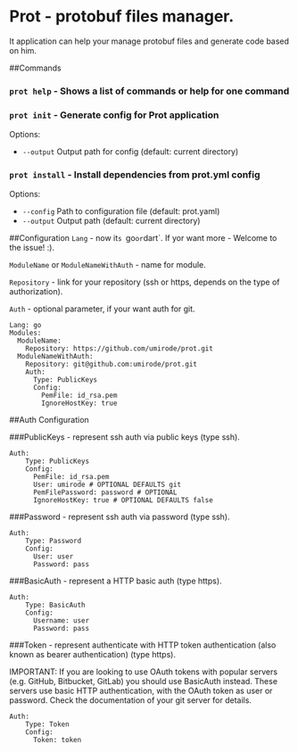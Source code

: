 # Prot - protobuf files manager.

It application can help your manage protobuf files and generate code based on him.

##Commands
### `prot help` - Shows a list of commands or help for one command

### `prot init` - Generate config for Prot application
Options:
* `--output` Output path for config (default: current directory)

### `prot install` - Install dependencies from prot.yml config
Options:
* `--config` Path to configuration file (default: prot.yaml)
* `--output` Output path (default: current directory)

##Configuration
`Lang` - now it`s `go` or `dart`. If yor want more - Welcome to the issue! :).

`ModuleName` or `ModuleNameWithAuth` - name for module.

`Repository` - link for your repository (ssh or https, depends on the type of authorization).

`Auth` - optional parameter, if your want auth for git.

```
Lang: go
Modules:
  ModuleName:
    Repository: https://github.com/umirode/prot.git
  ModuleNameWithAuth:
    Repository: git@github.com:umirode/prot.git
    Auth:
      Type: PublicKeys
      Config:
        PemFile: id_rsa.pem
        IgnoreHostKey: true

```

##Auth Configuration

###PublicKeys - represent ssh auth via public keys (type ssh).
```
Auth:
    Type: PublicKeys
    Config:
      PemFile: id_rsa.pem
      User: umirode # OPTIONAL DEFAULTS git
      PemFilePassword: password # OPTIONAL
      IgnoreHostKey: true # OPTIONAL DEFAULTS false
```

###Password - represent ssh auth via password (type ssh).
```
Auth:
    Type: Password
    Config:
      User: user
      Password: pass
```

###BasicAuth - represent a HTTP basic auth (type https).
```
Auth:
    Type: BasicAuth
    Config:
      Username: user
      Password: pass
```

###Token - represent authenticate with HTTP token authentication (also known as bearer authentication) (type https).

IMPORTANT: If you are looking to use OAuth tokens with popular servers (e.g.
GitHub, Bitbucket, GitLab) you should use BasicAuth instead. These servers
use basic HTTP authentication, with the OAuth token as user or password.
Check the documentation of your git server for details.

```
Auth:
    Type: Token
    Config:
      Token: token
```

